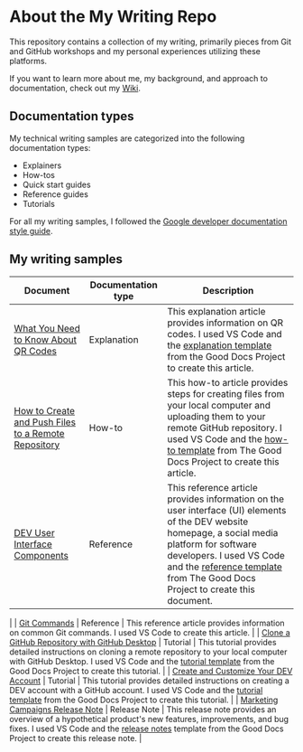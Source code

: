 # About the My Writing Repo

This repository contains a collection of my writing, primarily pieces from Git and GitHub workshops and my personal experiences utilizing these platforms.

If you want to learn more about me, my background, and approach to documentation, check out my [Wiki](https://github.com/heykayla/my-writing/wiki).

## Documentation types

My technical writing samples are categorized into the following documentation types:

- Explainers
- How-tos
- Quick start guides
- Reference guides
- Tutorials

For all my writing samples, I followed the [Google developer documentation style guide](https://developers.google.com/style).

## My writing samples

| Document | Documentation type | Description |
| ------------- | ------------------ | ----------- |
| [What You Need to Know About QR Codes](https://github.com/heykayla/my-writing/blob/main/explainers/explanation-what-you-need-to-know-about-qr-codes.md) | Explanation | This explanation article provides information on QR codes. I used VS Code and the [explanation template](https://github.com/thegooddocsproject/templates/tree/dev/explanation) from the Good Docs Project to create this article.|
| [How to Create and Push Files to a Remote Repository](https://github.com/heykayla/my-writing/blob/main/how-tos/how-to-create-and-push-files-to-a-remote-repo-tutorial.md) | How-to | This how-to article provides steps for creating files from your local computer and uploading them to your remote GitHub repository. I used VS Code and the [how-to template](https://gitlab.com/tgdp/templates/-/blob/main/how-to/template_how-to.md?ref_type=heads) from The Good Docs Project to create this article. |
| [DEV User Interface Components](https://github.com/heykayla/my-writing/blob/main/references/reference-dev-ui-components.md) | Reference | This reference article provides information on the user interface (UI) elements of the DEV website homepage, a social media platform for software developers. I used VS Code and the [reference template](https://gitlab.com/tgdp/templates/-/blob/main/reference/template_reference.md?ref_type=heads) from The Good Docs Project to create this document.
|
| [Git Commands](https://github.com/heykayla/my-writing/blob/main/references/reference-git-commands.md) | Reference | This reference article provides information on common Git commands. I used VS Code to create this article. |
| [Clone a GitHub Repository with GitHub Desktop](https://github.com/heykayla/my-writing/blob/main/tutorials/tutorial-clone-a-github-repo-with-github-desktop.md) | Tutorial | This tutorial provides detailed instructions on cloning a remote repository to your local computer with GitHub Desktop. I used VS Code and the [tutorial template](https://gitlab.com/tgdp/templates/-/blob/main/tutorial/template_tutorial.md?ref_type=heads) from the Good Docs Project to create this tutorial. |
| [Create and Customize Your DEV Account](https://github.com/heykayla/my-writing/blob/main/tutorials/tutorial-create-and-customize-your-dev-account.md) | Tutorial | This tutorial provides detailed instructions on creating a DEV account with a GitHub account. I used VS Code and the [tutorial template](https://gitlab.com/tgdp/templates/-/blob/main/tutorial/template_tutorial.md?ref_type=heads) from the Good Docs Project to create this tutorial. |
| [Marketing Campaigns Release Note](https://github.com/heykayla/my-writing/blob/main/release-notes/release-note-marketing-campaigns.md) | Release Note | This release note provides an overview of a hypothetical product's new features, improvements, and bug fixes. I used VS Code and the [release notes](https://gitlab.com/tgdp/templates/-/blob/main/release-notes/template_release-notes.md?ref_type=heads) template from the Good Docs Project to create this release note. |
